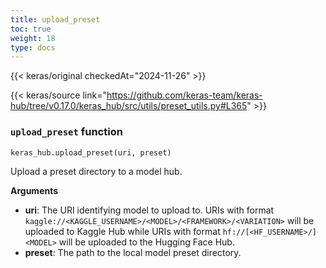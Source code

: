 ```yaml
---
title: upload_preset
toc: true
weight: 18
type: docs
---
```


{{< keras/original checkedAt="2024-11-26" >}}

{{< keras/source link="https://github.com/keras-team/keras-hub/tree/v0.17.0/keras_hub/src/utils/preset_utils.py#L365" >}}

### `upload_preset` function

```python
keras_hub.upload_preset(uri, preset)
```

Upload a preset directory to a model hub.

**Arguments**

- **uri**: The URI identifying model to upload to.
  URIs with format
  `kaggle://<KAGGLE_USERNAME>/<MODEL>/<FRAMEWORK>/<VARIATION>`
  will be uploaded to Kaggle Hub while URIs with format
  `hf://[<HF_USERNAME>/]<MODEL>` will be uploaded to the Hugging
  Face Hub.
- **preset**: The path to the local model preset directory.
